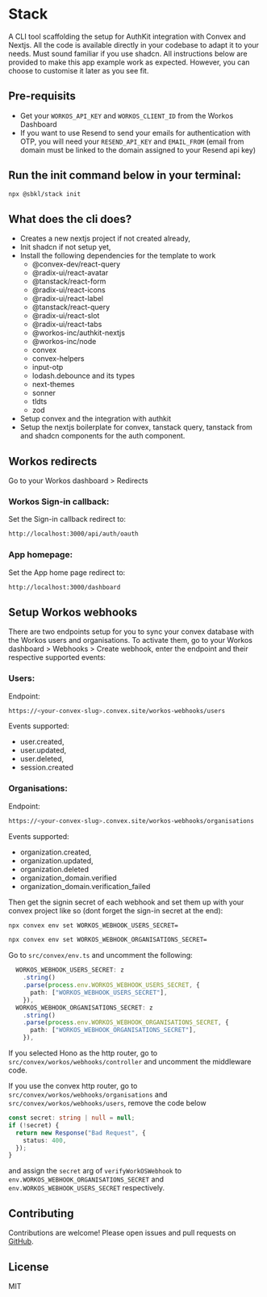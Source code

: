 # Stack

A CLI tool scaffolding the setup for AuthKit integration with Convex and Nextjs. All the code is available directly in your codebase to adapt it to your needs. Must sound familiar if you use shadcn. All instructions below are provided to make this app example work as expected. However, you can choose to customise it later as you see fit.

## Pre-requisits

- Get your `WORKOS_API_KEY` and `WORKOS_CLIENT_ID` from the Workos Dashboard
- If you want to use Resend to send your emails for authentication with OTP, you will need your `RESEND_API_KEY` and `EMAIL_FROM` (email from domain must be linked to the domain assigned to your Resend api key)

## Run the init command below in your terminal:

```bash
npx @sbkl/stack init
```

## What does the cli does?

- Creates a new nextjs project if not created already,
- Init shadcn if not setup yet,
- Install the following dependencies for the template to work
  - @convex-dev/react-query
  - @radix-ui/react-avatar
  - @tanstack/react-form
  - @radix-ui/react-icons
  - @radix-ui/react-label
  - @tanstack/react-query
  - @radix-ui/react-slot
  - @radix-ui/react-tabs
  - @workos-inc/authkit-nextjs
  - @workos-inc/node
  - convex
  - convex-helpers
  - input-otp
  - lodash.debounce and its types
  - next-themes
  - sonner
  - tldts
  - zod
- Setup convex and the integration with authkit
- Setup the nextjs boilerplate for convex, tanstack query, tanstack from and shadcn components for the auth component.

## Workos redirects

Go to your Workos dashboard > Redirects

### Workos Sign-in callback:

Set the Sign-in callback redirect to:

```bash
http://localhost:3000/api/auth/oauth
```

### App homepage:

Set the App home page redirect to:

```bash
http://localhost:3000/dashboard
```

## Setup Workos webhooks

There are two endpoints setup for you to sync your convex database with the Workos users and organisations. To activate them, go to your Workos dashboard > Webhooks > Create webhook, enter the endpoint and their respective supported events:

### Users:

Endpoint:

```bash
https://<your-convex-slug>.convex.site/workos-webhooks/users
```

Events supported:

- user.created,
- user.updated,
- user.deleted,
- session.created

### Organisations:

Endpoint:

```bash
https://<your-convex-slug>.convex.site/workos-webhooks/organisations
```

Events supported:

- organization.created,
- organization.updated,
- organization.deleted
- organization_domain.verified
- organization_domain.verification_failed

Then get the signin secret of each webhook and set them up with your convex project like so (dont forget the sign-in secret at the end):

```bash
npx convex env set WORKOS_WEBHOOK_USERS_SECRET=
```

```bash
npx convex env set WORKOS_WEBHOOK_ORGANISATIONS_SECRET=
```

Go to `src/convex/env.ts` and uncomment the following:

```typescript
  WORKOS_WEBHOOK_USERS_SECRET: z
    .string()
    .parse(process.env.WORKOS_WEBHOOK_USERS_SECRET, {
      path: ["WORKOS_WEBHOOK_USERS_SECRET"],
    }),
  WORKOS_WEBHOOK_ORGANISATIONS_SECRET: z
    .string()
    .parse(process.env.WORKOS_WEBHOOK_ORGANISATIONS_SECRET, {
      path: ["WORKOS_WEBHOOK_ORGANISATIONS_SECRET"],
    }),
```

If you selected Hono as the http router, go to `src/convex/workos/webhooks/controller` and uncomment the middleware code.

If you use the convex http router, go to `src/convex/workos/webhooks/organisations` and `src/convex/workos/webhooks/users`, remove the code below

```typescript
const secret: string | null = null;
if (!secret) {
  return new Response("Bad Request", {
    status: 400,
  });
}
```

and assign the `secret` arg of `verifyWorkOSWebhook` to `env.WORKOS_WEBHOOK_ORGANISATIONS_SECRET` and `env.WORKOS_WEBHOOK_USERS_SECRET` respectively.

## Contributing

Contributions are welcome! Please open issues and pull requests on [GitHub](https://github.com/sbkl/stack).

## License

MIT
